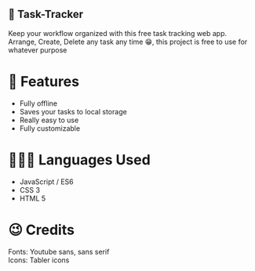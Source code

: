 ## 📝 Task-Tracker
Keep your workflow organized with this free task tracking web app. <br />
Arrange, Create, Delete any task any time 😁, this project is free to use for whatever purpose

# 🧠 Features
- Fully offline
- Saves your tasks to local storage
- Really easy to use
- Fully customizable

# 👨🏻‍💻 Languages Used

- JavaScript / ES6
- CSS 3
- HTML 5

# 😉 Credits
Fonts: Youtube sans, sans serif <br/>
Icons: Tabler icons
